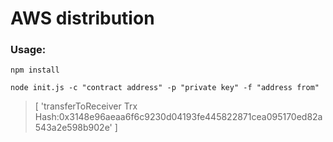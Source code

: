 # AWS distribution
### Usage:
  ```npm install```

  ```node init.js -c "contract address" -p "private key" -f "address from"```
  
   > [ 'transferToReceiver Trx Hash:0x3148e96aeaa6f6c9230d04193fe445822871cea095170ed82a543a2e598b902e' ]

